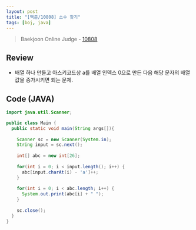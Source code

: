 ```yaml
---
layout: post
title: "[백준/10808] 소수 찾기"
tags: [boj, java]
---
```

> Baekjoon Online Judge - [10808](https://www.acmicpc.net/problem/10808)

## Review
* 배열 하나 만들고 아스키코드상 a를 배열 인덱스 0으로 만든 다음 해당 문자의 배열값을 증가시키면 되는 문제.

## Code (JAVA)
```java
import java.util.Scanner;

public class Main {
  public static void main(String args[]){
    
    Scanner sc = new Scanner(System.in);
    String input = sc.next();
    
    int[] abc = new int[26];
    
    for(int i = 0; i < input.length(); i++) {
      abc[input.charAt(i) - 'a']++;
    }
    
    for(int i = 0; i < abc.length; i++) {
      System.out.print(abc[i] + " ");
    }
    
    sc.close();
  }
}
```